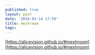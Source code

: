 ```yaml
---
published: true
layout: post
date: '2019-03-14 17:59'
title: meshroom
tags: 
---
```

[https://alicevision.github.io/#meshroom](https://alicevision.github.io/#meshroom)
